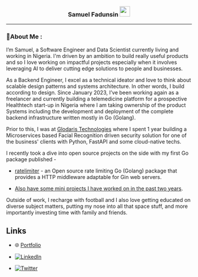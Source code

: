 <h3 align="center">
  Samuel Fadunsin
  <img src="https://media.giphy.com/media/hvRJCLFzcasrR4ia7z/giphy.gif" width="28">
</h3>

---


### 💫About Me :

I’m Samuel, a Software Engineer and Data Scientist currently living and working in Nigeria. I'm driven by an ambition to build really useful products and so I love working on impactful projects especially when it involves leveraging AI to deliver cutting edge solutions to people and businesses.

As a Backend Engineer, I excel as a technical ideator and love to think about scalable design patterns and systems architecture. In other words, I build according to design. Since January 2023, I’ve been working again as a freelancer and currently building a telemedicine platform for a prospective Healthtech start-up in Nigeria where I am taking ownership of the product Systems including the development and deployment of the complete backend infrastructure written mostly in Go (Golang).


Prior to this, I was at [Glodaris Technologies](https://www.glodaris.com/) where I spent 1 year building a Microservices based Facial Recognition driven security solution for one of the business' clients with Python, FastAPI and some cloud-native techs.

 
I recently took a dive into open source projects on the side with my first Go package published -
* [ratelimiter](https://www.github.com/codenino/ratelimiter) - an Open source rate limiting Go (Golang) package that provides a HTTP middleware adaptable for Gin web servers.
 
* [Also have some mini projects I have worked on in the past two years](https://github.com/codenino?tab=repositories).

Outside of work, I recharge with football and I also love getting educated on diverse subject matters, putting my nose into all that space stuff, and more importantly investing time with family and friends.

## Links
* :globe_with_meridians: [Portfolio](https://codenino.github.io/PortfolioWebsite/)

* [![LinkedIn](https://img.shields.io/badge/LinkedIn-0077B5?style=for-the-badge&logo=linkedin&logoColor=white)](https://www.linkedin.com/in/samuelfadunsin)

* [![Twitter](https://img.shields.io/badge/Twitter-1DA1F2?style=for-the-badge&logo=twitter&logoColor=white)](https://twitter.com/nino_of_akoraye)
